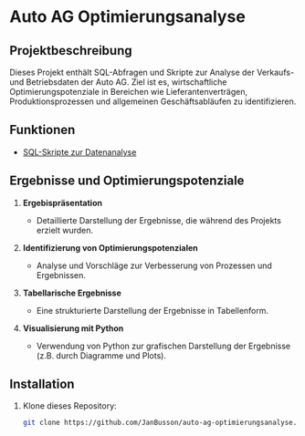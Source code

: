 # Auto AG Optimierungsanalyse

## Projektbeschreibung
Dieses Projekt enthält SQL-Abfragen und Skripte zur Analyse der Verkaufs- und Betriebsdaten der Auto AG. Ziel ist es, wirtschaftliche Optimierungspotenziale in Bereichen wie Lieferantenverträgen, Produktionsprozessen und allgemeinen Geschäftsabläufen zu identifizieren.

## Funktionen
-  [SQL-Skripte zur Datenanalyse](KPMG_Analysis_SQL_Queries.md)
## Ergebnisse und Optimierungspotenziale

1. **Ergebispräsentation**
   - Detaillierte Darstellung der Ergebnisse, die während des Projekts erzielt wurden.

2. **Identifizierung von Optimierungspotenzialen**
   - Analyse und Vorschläge zur Verbesserung von Prozessen und Ergebnissen.

3. **Tabellarische Ergebnisse**
   - Eine strukturierte Darstellung der Ergebnisse in Tabellenform.

4. **Visualisierung mit Python**
   - Verwendung von Python zur grafischen Darstellung der Ergebnisse (z.B. durch Diagramme und Plots).

## Installation
1. Klone dieses Repository:
   ```bash
   git clone https://github.com/JanBusson/auto-ag-optimierungsanalyse.git
